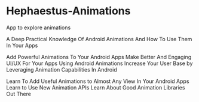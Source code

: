 # Hephaestus-Animations
App to explore animations

A Deep Practical Knowledge Of 
Android Animations And How To Use Them In Your Apps

Add Powerful Animations To Your Android Apps
Make Better And Engaging UI/UX For Your Apps Using Android Animations
Increase Your User Base by Leveraging Animation Capabilities In Android

Learn To Add Useful Animations to Almost Any View In Your Android Apps
Learn to Use New Animation APIs
Learn About Good Animation Libraries Out There
